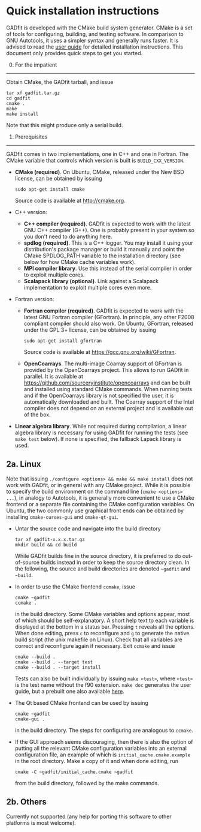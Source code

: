 Quick installation instructions
===============================

GADfit is developed with the CMake build system generator. CMake is a set of tools for configuring, building, and testing software. In comparison to GNU Autotools, it uses a simpler syntax and generally runs faster. It is advised to read the [user guide](https://raullaasner.github.io/gadfit/doc/user_guide/user_guide.pdf) for detailed installation instructions. This document only provides quick steps to get you started.

0. For the impatient
--------------------

Obtain CMake, the GADfit tarball, and issue

```
tar xf gadfit.tar.gz
cd gadfit
cmake .
make
make install
```

Note that this might produce only a serial build.

1. Prerequisites
----------------

GADfit comes in two implementations, one in C++ and one in Fortran. The CMake variable that controls which version is built is `BUILD_CXX_VERSION`.

* **CMake (required)**. On Ubuntu, CMake, released under the New BSD license, can be obtained by issuing

   ```
   sudo apt-get install cmake
   ```

  Source code is available at http://cmake.org.

* C++ version:
  * **C++ compiler (required)**. GADfit is expected to work with the latest GNU C++ compiler (G++). One is probably present in your system so you don't need to do anything here.
  * **spdlog (required)**. This is a C++ logger. You may install it using your distribution's package manager or build it manually and point the CMake SPDLOG_PATH variable to the installation directory (see below for how CMake cache variables work).
  * **MPI compiler library**. Use this instead of the serial compiler in order to exploit multiple cores.
  * **Scalapack library (optional)**. Link against a Scalapack implementation to exploit multiple cores even more.

* Fortran version:
  * **Fortran compiler (required)**. GADfit is expected to work with the latest GNU Fortran compiler (GFortran). In principle, any other F2008 compliant compiler should also work. On Ubuntu, GFortran, released under the GPL 3+ license, can be obtained by issuing

    ```
    sudo apt-get install gfortran
    ```

    Source code is available at https://gcc.gnu.org/wiki/GFortran.

  * **OpenCoarrays**. The multi-image Coarray support of GFortran is provided by the OpenCoarrays project. This allows to run GADfit in parallel. It is available at https://github.com/sourceryinstitute/opencoarrays and can be built and installed using standard CMake commands. When running tests and if the OpenCoarrays library is not specified the user, it is automatically downloaded and built. The Coarray support of the Intel compiler does not depend on an external project and is available out of the box.

* **Linear algebra library**. While not required during compilation, a linear algebra library is necessary for using GADfit for running the tests (see `make test` below). If none is specified, the fallback Lapack library is used.

2a. Linux
---------

Note that issuing `./configure <options> && make && make install` does not work with GADfit, or in general with any CMake project. While it is possible to specify the build environment on the command line (`cmake <options> ...`), in analogy to Autotools, it is generally more convenient to use a CMake frontend or a separate file containing the CMake configuration variables. On Ubuntu, the two commonly use graphical front ends can be obtained by installing `cmake-curses-gui` and `cmake-qt-gui`.

* Untar the source code and navigate into the build directory

   ```
   tar xf gadfit-x.x.x.tar.gz
   mkdir build && cd build
   ```

   While GADfit builds fine in the source directory, it is preferred to do out-of-source builds instead in order to keep the source directory clean. In the following, the source and build directories are denoted `~gadfit` and `~build`.

* In order to use the CMake frontend `ccmake`, issue

   ```
   cmake ~gadfit
   ccmake .
   ```

   in the build directory. Some CMake variables and options appear, most of which should be self-explanatory. A short help text to each variable is displayed at the bottom in a status bar. Pressing `t` reveals all the options. When done editing, press `c` to reconfigure and `g` to generate the native build script (the unix makefile on Linux). Check that all variables are correct and reconfigure again if necessary. Exit `ccmake` and issue

   ```
   cmake --build .
   cmake --build . --target test
   cmake --build . --target install
   ```

   Tests can also be built individually by issuing `make <test>`, where `<test>` is the test name without the f90 extension. `make doc` generates the user guide, but a prebuilt one also available [here](https://raullaasner.github.io/gadfit/doc/user_guide/user_guide.pdf).

* The Qt based CMake frontend can be used by issuing

   ```
   cmake ~gadfit
   cmake-gui .
   ```

   in the build directory. The steps for configuring are analogous to `ccmake`.

* If the GUI approach seems discouraging, then there is also the option of putting all the relevant CMake configuration variables into an external configuration file, an example of which is `initial_cache.cmake.example` in the root directory. Make a copy of it and when done editing, run

   ```
   cmake -C ~gadfit/initial_cache.cmake ~gadfit
   ```

   from the build directory, followed by the make commands.

2b. Others
----------

Currently not supported (any help for porting this software to other platforms is most welcome).
